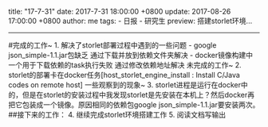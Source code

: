 title: "17-7-31"
date: 2017-7-31 18:00:00 +0800
update: 2017-08-26 17:00:00 +0800
author: me
tags:
    - 日报
    - 研究生
preview: 搭建storlet环境...

---
#完成的工作~
    1. 解决了storlet部署过程中遇到的一些问题
    - google json_simple-1.1.jar包缺乏 通过下载并放到依赖文件夹解决
    - docker镜像构建中一个用于下载依赖的task执行失败 通过修改依赖地址解决
      未完成的工作~
    2. storlet的部署卡在docker任务[host_storlet_engine_install : Install C/Java codes on remote host]
  一些观察到的现象~
    3. storlet进程是运行在docker中的，但是在storlet的安装过程中我发现storlet是先安装在本机上？然后docker再把它包装成一个镜像。原因相同的依赖包google json_simple-1.1.jar要安装两次。
##接下来的工作：
    4. 继续完成storlet环境搭建工作
    5. 阅读文档写输出
